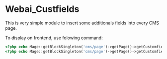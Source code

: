 
# Webai_Custfields 


This is very simple module to insert some additionals fields into every CMS page.


To display on frontend, use folowing command:
```php
<?php echo Mage::getBlockSingleton('cms/page')->getPage()->getCustomfieldTitle(); ?>
<?php echo Mage::getBlockSingleton('cms/page')->getPage()->getCustomfieldContent(); ?>
```
